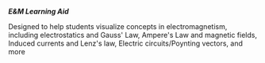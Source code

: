 ***E&M Learning Aid***

Designed to help students visualize concepts in electromagnetism, including electrostatics and Gauss' Law, Ampere's Law and magnetic fields, Induced currents and Lenz's law, Electric circuits/Poynting vectors, and more
